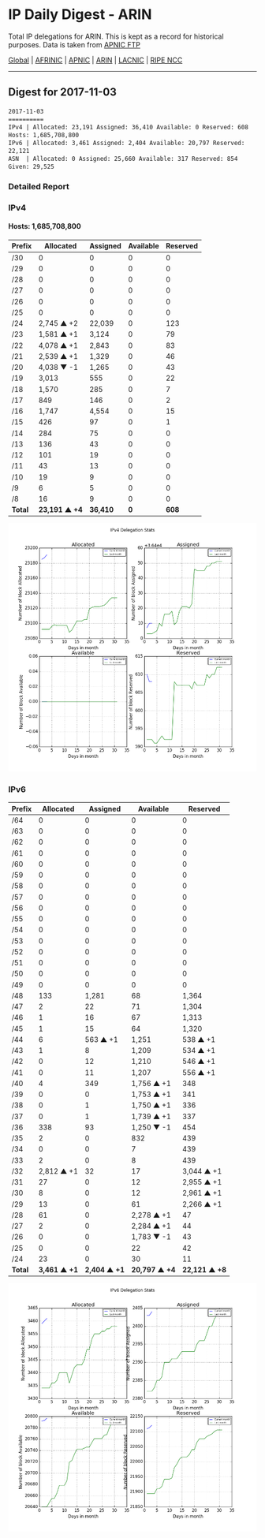 # IP Daily Digest - ARIN 

Total IP delegations for ARIN. This is kept as a record for historical purposes. Data is taken from [APNIC FTP](https://ftp.apnic.net/)

[Global](https://github.com/csmets/IP-Daily-Digest) | [AFRINIC](https://github.com/csmets/IP-Daily-Digest/tree/master/archives/AFRINIC) | [APNIC](https://github.com/csmets/IP-Daily-Digest/tree/master/archives/APNIC) | [ARIN](https://github.com/csmets/IP-Daily-Digest/tree/master/archives/ARIN) | [LACNIC](https://github.com/csmets/IP-Daily-Digest/tree/master/archives/LACNIC) | [RIPE NCC](https://github.com/csmets/IP-Daily-Digest/tree/master/archives/RIPE_NCC)

---

## Digest for 2017-11-03
```
2017-11-03
==========
IPv4 | Allocated: 23,191 Assigned: 36,410 Available: 0 Reserved: 608 Hosts: 1,685,708,800
IPv6 | Allocated: 3,461 Assigned: 2,404 Available: 20,797 Reserved: 22,121
ASN  | Allocated: 0 Assigned: 25,660 Available: 317 Reserved: 854 Given: 29,525
```

### Detailed Report

### IPv4

#### Hosts: **1,685,708,800**

| Prefix | Allocated | Assigned | Available | Reserved |
| ----- | ----- | ----- | ----- | ----- |
| /30 | 0 | 0 | 0 | 0 |
| /29 | 0 | 0 | 0 | 0 |
| /28 | 0 | 0 | 0 | 0 |
| /27 | 0 | 0 | 0 | 0 |
| /26 | 0 | 0 | 0 | 0 |
| /25 | 0 | 0 | 0 | 0 |
| /24 | 2,745 ▲ +2 | 22,039 | 0 | 123 |
| /23 | 1,581 ▲ +1 | 3,124 | 0 | 79 |
| /22 | 4,078 ▲ +1 | 2,843 | 0 | 83 |
| /21 | 2,539 ▲ +1 | 1,329 | 0 | 46 |
| /20 | 4,038 ▼ -1 | 1,265 | 0 | 43 |
| /19 | 3,013 | 555 | 0 | 22 |
| /18 | 1,570 | 285 | 0 | 7 |
| /17 | 849 | 146 | 0 | 2 |
| /16 | 1,747 | 4,554 | 0 | 15 |
| /15 | 426 | 97 | 0 | 1 |
| /14 | 284 | 75 | 0 | 0 |
| /13 | 136 | 43 | 0 | 0 |
| /12 | 101 | 19 | 0 | 0 |
| /11 | 43 | 13 | 0 | 0 |
| /10 | 19 | 9 | 0 | 0 |
| /9 | 6 | 5 | 0 | 0 |
| /8 | 16 | 9 | 0 | 0 |
| **Total** | **23,191 ▲ +4** | **36,410** | **0** | **608** |

![ipv4-stats](ipv4-figure.png)

### IPv6

| Prefix | Allocated | Assigned | Available | Reserved |
| ----- | ----- | ----- | ----- | ----- |
| /64 | 0 | 0 | 0 | 0 |
| /63 | 0 | 0 | 0 | 0 |
| /62 | 0 | 0 | 0 | 0 |
| /61 | 0 | 0 | 0 | 0 |
| /60 | 0 | 0 | 0 | 0 |
| /59 | 0 | 0 | 0 | 0 |
| /58 | 0 | 0 | 0 | 0 |
| /57 | 0 | 0 | 0 | 0 |
| /56 | 0 | 0 | 0 | 0 |
| /55 | 0 | 0 | 0 | 0 |
| /54 | 0 | 0 | 0 | 0 |
| /53 | 0 | 0 | 0 | 0 |
| /52 | 0 | 0 | 0 | 0 |
| /51 | 0 | 0 | 0 | 0 |
| /50 | 0 | 0 | 0 | 0 |
| /49 | 0 | 0 | 0 | 0 |
| /48 | 133 | 1,281 | 68 | 1,364 |
| /47 | 2 | 22 | 71 | 1,304 |
| /46 | 1 | 16 | 67 | 1,313 |
| /45 | 1 | 15 | 64 | 1,320 |
| /44 | 6 | 563 ▲ +1 | 1,251 | 538 ▲ +1 |
| /43 | 1 | 8 | 1,209 | 534 ▲ +1 |
| /42 | 0 | 12 | 1,210 | 546 ▲ +1 |
| /41 | 0 | 11 | 1,207 | 556 ▲ +1 |
| /40 | 4 | 349 | 1,756 ▲ +1 | 348 |
| /39 | 0 | 0 | 1,753 ▲ +1 | 341 |
| /38 | 0 | 1 | 1,750 ▲ +1 | 336 |
| /37 | 0 | 1 | 1,739 ▲ +1 | 337 |
| /36 | 338 | 93 | 1,250 ▼ -1 | 454 |
| /35 | 2 | 0 | 832 | 439 |
| /34 | 0 | 0 | 7 | 439 |
| /33 | 2 | 0 | 8 | 439 |
| /32 | 2,812 ▲ +1 | 32 | 17 | 3,044 ▲ +1 |
| /31 | 27 | 0 | 12 | 2,955 ▲ +1 |
| /30 | 8 | 0 | 12 | 2,961 ▲ +1 |
| /29 | 13 | 0 | 61 | 2,266 ▲ +1 |
| /28 | 61 | 0 | 2,278 ▲ +1 | 47 |
| /27 | 2 | 0 | 2,284 ▲ +1 | 44 |
| /26 | 0 | 0 | 1,783 ▼ -1 | 43 |
| /25 | 0 | 0 | 22 | 42 |
| /24 | 23 | 0 | 30 | 11 |
| **Total** | **3,461 ▲ +1** | **2,404 ▲ +1** | **20,797 ▲ +4** | **22,121 ▲ +8** |

![ipv6-stats](ipv6-figure.png)